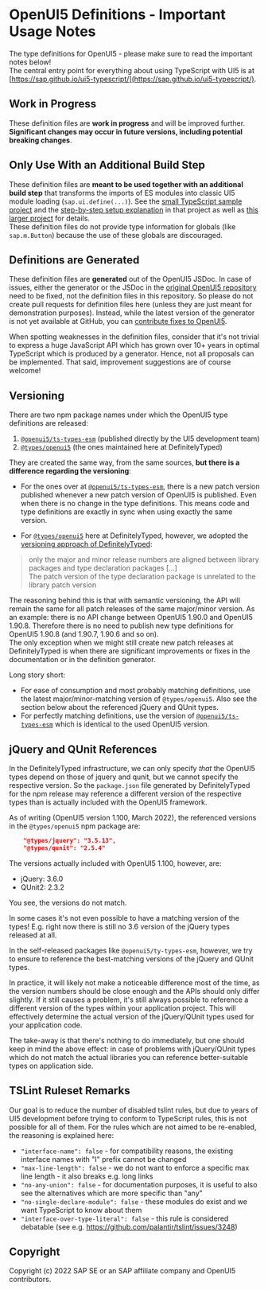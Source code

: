 # OpenUI5 Definitions - Important Usage Notes

The type definitions for OpenUI5 - please make sure to read the important notes below!<br>
The central entry point for everything about using TypeScript with UI5 is at [https://sap.github.io/ui5-typescript/](https://sap.github.io/ui5-typescript/).

## Work in Progress

These definition files are <b>work in progress</b> and will be improved further.<br>
<b>Significant changes may occur in future versions, including potential breaking changes</b>.


## Only Use With an Additional Build Step

These definition files are <b>meant to be used together with an additional build step</b> that transforms the imports of ES modules into classic UI5 module loading (`sap.ui.define(...)`). See the [small TypeScript sample project](https://github.com/SAP-samples/ui5-typescript-helloworld) and the [step-by-step setup explanation](https://github.com/SAP-samples/ui5-typescript-helloworld/blob/main/step-by-step.md) in that project as well as [this larger project](https://github.com/SAP-samples/ui5-cap-event-app/blob/typescript/docs/typescript.md) for details.<br>
These definition files do not provide type information for globals (like `sap.m.Button`) because the use of these globals are discouraged.


## Definitions are Generated

These definition files are <b>generated</b> out of the OpenUI5 JSDoc. In case of issues, either the generator or the JSDoc in the [original OpenUI5 repository](https://github.com/SAP/openui5) need to be fixed, not the definition files in this repository. So please do not create pull requests for definition files here (unless they are just meant for demonstration purposes). Instead, while the latest version of the generator is not yet available at GitHub, you can [contribute fixes to OpenUI5](https://github.com/SAP/openui5/blob/master/CONTRIBUTING.md#contribute-code).

When spotting weaknesses in the definition files, consider that it's not trivial to express a huge JavaScript API which has grown over 10+ years in optimal TypeScript which is produced by a generator. Hence, not all proposals can be implemented. That said, improvement suggestions are of course welcome!


## Versioning

There are two npm package names under which the OpenUI5 type definitions are released:
1. [`@openui5/ts-types-esm`](https://www.npmjs.com/package/@openui5/ts-types-esm) (published directly by the UI5 development team)
1. [`@types/openui5`](https://www.npmjs.com/package/@types/openui5) (the ones maintained here at DefinitelyTyped)


They are created the same way, from the same sources, <b>but there is a difference regarding the versioning</b>:

* For the ones over at [`@openui5/ts-types-esm`](https://www.npmjs.com/package/@openui5/ts-types-esm), there is a new patch version published whenever a new patch version of OpenUI5 is published. Even when there is no change in the type definitions. This means code and type definitions are exactly in sync when using exactly the same version.

* For [`@types/openui5`](https://www.npmjs.com/package/@types/openui5) here at DefinitelyTyped, however, we adopted the [versioning approach of DefinitelyTyped](https://github.com/DefinitelyTyped/DefinitelyTyped/blob/master/README.md#how-do-definitely-typed-package-versions-relate-to-versions-of-the-corresponding-library): 

> only the major and minor release numbers are aligned between library packages and type declaration packages  [...]<br>
> The patch version of the type declaration package is unrelated to the library patch version

The reasoning behind this is that with semantic versioning, the API will remain the same for all patch releases of the same major/minor version. As an example: there is no API change between OpenUI5 1.90.0 and OpenUI5 1.90.8. Therefore there is no need to publish new type definitions for OpenUI5 1.90.8 (and 1.90.7, 1.90.6 and so on).<br>
The only exception when we might still create new patch releases at DefinitelyTyped is when there are significant improvements or fixes in the documentation or in the definition generator. 

Long story short:
* For ease of consumption and most probably matching definitions, use the latest major/minor-matching version of `@types/openui5`. Also see the section below about the referenced jQuery and QUnit types. 
* For perfectly matching definitions, use the version of [`@openui5/ts-types-esm`](https://www.npmjs.com/package/@openui5/ts-types-esm) which is identical to the used OpenUI5 version.


## jQuery and QUnit References

In the DefinitelyTyped infrastructure, we can only specify *that* the OpenUI5 types depend on those of jquery and qunit, but we cannot specify the respective version. So the `package.json` file generated by DefinitelyTyped for the npm release may reference a different version of the respective types than is actually included with the OpenUI5 framework.

As of writing (OpenUI5 version 1.100, March 2022), the referenced versions in the `@types/openui5` npm package are:
```json
    "@types/jquery": "3.5.13",
    "@types/qunit": "2.5.4"
```

The versions actually included with OpenUI5 1.100, however, are:
* jQuery: 3.6.0
* QUnit2: 2.3.2

You see, the versions do not match.

In some cases it's not even possible to have a matching version of the types! E.g. right now there is still no 3.6 version of the jQuery types released at all.

In the self-released packages like `@openui5/ty-types-esm`, however, we try to ensure to reference the best-matching versions of the jQuery and QUnit types.

In practice, it will likely not make a noticeable difference most of the time, as the version numbers should be close enough and the APIs should only differ slightly. If it still causes a problem, it's still always possible to reference a different version of the types within your application project. This will effectively determine the actual version of the jQuery/QUnit types used for your application code.

The take-away is that there's nothing to do immediately, but one should keep in mind the above effect: in case of problems with jQuery/QUnit types which do not match the actual libraries you can reference better-suitable types on application side.

## TSLint Ruleset Remarks

Our goal is to reduce the number of disabled tslint rules, but due to years of UI5 development before trying to conform to TypeScript rules, this is not possible for all of them. For the rules which are not aimed to be re-enabled, the reasoning is explained here:

 * `"interface-name": false` - for compatibility reasons, the existing interface names with "I" prefix cannot be changed
 * `"max-line-length": false` - we do not want to enforce a specific max line length - it also breaks e.g. long links
 * `"no-any-union": false` - for documentation purposes, it is useful to also see the alternatives which are more specific than "any"
 * `"no-single-declare-module": false` - these modules do exist and we want TypeScript to know about them
 * `"interface-over-type-literal": false` - this rule is considered debatable (see e.g. https://github.com/palantir/tslint/issues/3248)



## Copyright

Copyright (c) 2022 SAP SE or an SAP affiliate company and OpenUI5 contributors.

